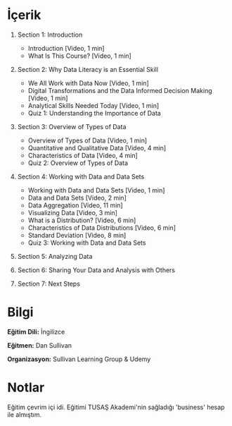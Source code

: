 # İçerik
1. Section 1: Introduction
   - Introduction [Video, 1 min]
   - What Is This Course? [Video, 1 min]

2. Section 2: Why Data Literacy is an Essential Skill
   - We All Work with Data Now [Video, 1 min]
   - Digital Transformations and the Data Informed Decision Making [Video, 1 min]
   - Analytical Skills Needed Today [Video, 1 min]
   - Quiz 1: Understanding the Importance of Data
    
3. Section 3: Overview of Types of Data
   - Overview of Types of Data [Video, 1 min]
   - Quantitative and Qualitative Data [Video, 4 min]
   - Characteristics of Data [Video, 4 min]
   - Quiz 2: Overview of Types of Data

4. Section 4: Working with Data and Data Sets
   - Working with Data and Data Sets [Video, 1 min]
   - Data and Data Sets [Video, 2 min]
   - Data Aggregation [Video, 11 min]
   - Visualizing Data [Video, 3 min]
   - What is a Distribution? [Video, 6 min]
   - Characteristics of Data Distributions [Video, 6 min]
   - Standard Deviation [Video, 8 min]
   - Quiz 3: Working with Data and Data Sets

5. Section 5: Analyzing Data
6. Section 6: Sharing Your Data and Analysis with Others
7. Section 7: Next Steps


# Bilgi
**Eğitim Dili:** İngilizce

**Eğitmen:** Dan Sullivan

**Organizasyon:** Sullivan Learning Group & Udemy

# Notlar
Eğitim çevrim içi idi. Eğitimi TUSAŞ Akademi'nin sağladığı 'business' hesap ile almıştım.
